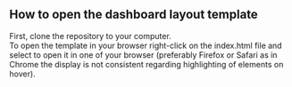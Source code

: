 ## How to open the dashboard layout template <br>
First, clone the repository to your computer. <br>
To open the template in your browser right-click on the index.html file and select to open it in one of your browser (preferably Firefox or Safari as in Chrome the display is not consistent regarding highlighting of elements on hover).<br>
